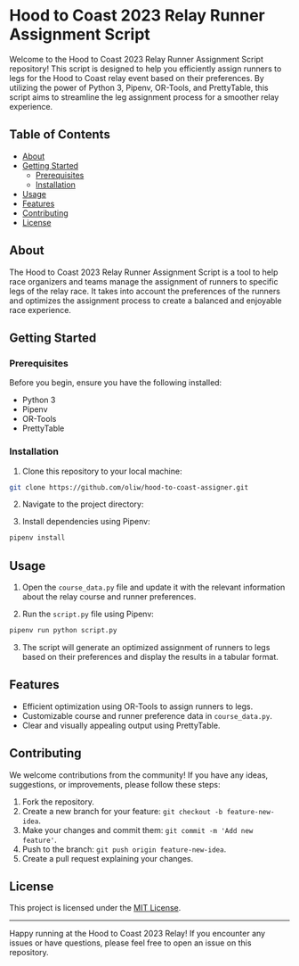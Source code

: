 # Hood to Coast 2023 Relay Runner Assignment Script

Welcome to the Hood to Coast 2023 Relay Runner Assignment Script repository! This script is designed to help you efficiently assign runners to legs for the Hood to Coast relay event based on their preferences. By utilizing the power of Python 3, Pipenv, OR-Tools, and PrettyTable, this script aims to streamline the leg assignment process for a smoother relay experience.

## Table of Contents

- [About](#about)
- [Getting Started](#getting-started)
  - [Prerequisites](#prerequisites)
  - [Installation](#installation)
- [Usage](#usage)
- [Features](#features)
- [Contributing](#contributing)
- [License](#license)

## About

The Hood to Coast 2023 Relay Runner Assignment Script is a tool to help race organizers and teams manage the assignment of runners to specific legs of the relay race. It takes into account the preferences of the runners and optimizes the assignment process to create a balanced and enjoyable race experience.

## Getting Started

### Prerequisites

Before you begin, ensure you have the following installed:

- Python 3
- Pipenv
- OR-Tools
- PrettyTable

### Installation

1. Clone this repository to your local machine:

```bash
git clone https://github.com/oliw/hood-to-coast-assigner.git
```

2. Navigate to the project directory:

3. Install dependencies using Pipenv:

```bash
pipenv install
```

## Usage

1. Open the `course_data.py` file and update it with the relevant information about the relay course and runner preferences.

2. Run the `script.py` file using Pipenv:

```bash
pipenv run python script.py
```

3. The script will generate an optimized assignment of runners to legs based on their preferences and display the results in a tabular format.

## Features

- Efficient optimization using OR-Tools to assign runners to legs.
- Customizable course and runner preference data in `course_data.py`.
- Clear and visually appealing output using PrettyTable.

## Contributing

We welcome contributions from the community! If you have any ideas, suggestions, or improvements, please follow these steps:

1. Fork the repository.
2. Create a new branch for your feature: `git checkout -b feature-new-idea`.
3. Make your changes and commit them: `git commit -m 'Add new feature'`.
4. Push to the branch: `git push origin feature-new-idea`.
5. Create a pull request explaining your changes.

## License

This project is licensed under the [MIT License](LICENSE).

---

Happy running at the Hood to Coast 2023 Relay! If you encounter any issues or have questions, please feel free to open an issue on this repository.
